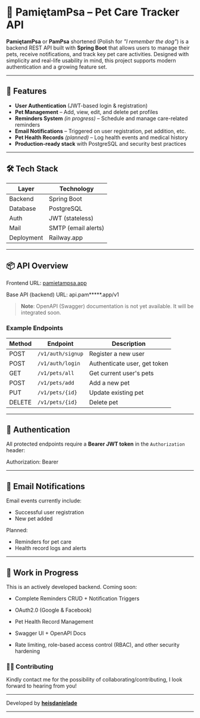 # 🐾 PamiętamPsa – Pet Care Tracker API

**PamiętamPsa** or **PamPsa** shortened (Polish for *"I remember the dog"*) is a backend REST API built with **Spring Boot** that allows users to manage their pets, receive notifications, and track key pet care activities. Designed with simplicity and real-life usability in mind, this project supports modern authentication and a growing feature set.

---

## 🐶 Features

- **User Authentication** (JWT-based login & registration)
- **Pet Management** – Add, view, edit, and delete pet profiles
- **Reminders System** *(in progress)* – Schedule and manage care-related reminders
- **Email Notifications** – Triggered on user registration, pet addition, etc.
- **Pet Health Records** *(planned)* – Log health events and medical history
- **Production-ready stack** with PostgreSQL and security best practices

---

## 🛠️ Tech Stack

| Layer       | Technology         |
|-------------|--------------------|
| Backend     | Spring Boot        |
| Database    | PostgreSQL         |
| Auth        | JWT (stateless)    |
| Mail        | SMTP (email alerts)|
| Deployment  | Railway.app        |

---

## 📦 API Overview

Frontend URL: [pamietampsa.app](https://pamietampsa.netlify.app/)

Base API (backend) URL: api.pam*****.app/v1

> **Note**: OpenAPI (Swagger) documentation is not yet available. It will be integrated soon.

### Example Endpoints
| Method | Endpoint           | Description                   |
|--------|--------------------|-------------------------------|
| POST   | `/v1/auth/signup`  | Register a new user           |
| POST   | `/v1/auth/login`   | Authenticate user, get token  |
| GET    | `/v1/pets/all`     | Get current user's pets       |
| POST   | `/v1/pets/add`     | Add a new pet                 |
| PUT    | `/v1/pets/{id}`    | Update existing pet           |
| DELETE | `/v1/pets/{id}`    | Delete pet                    |

---

## 🔐 Authentication

All protected endpoints require a **Bearer JWT token** in the `Authorization` header:

Authorization: Bearer <jwt-token>

---

## 📧 Email Notifications

Email events currently include:
- Successful user registration
- New pet added

Planned:
- Reminders for pet care
- Health record logs and alerts

---

## 🚧 Work in Progress
This is an actively developed backend. Coming soon:

- Complete Reminders CRUD + Notification Triggers

- OAuth2.0 (Google & Facebook)

- Pet Health Record Management

- Swagger UI + OpenAPI Docs

- Rate limiting, role-based access control (RBAC), and other security hardening


### 🧑‍💻 Contributing
Kindly contact me for the possibility of collaborating/contributing, I look forward to hearing from you!

---

Developed by **[heisdanielade](https://www.heisdanielade.xyz/)**

---
